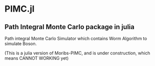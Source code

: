 # PIMC.jl
## Path Integral Monte Carlo package in julia
Path integral Monte Carlo Simulator which contains Worm Algorithm to simulate Boson. 

(This is a julia version of Moribs-PIMC, and is under construction, which means CANNOT WORKING yet)


